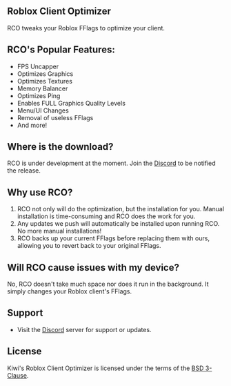 ## Roblox Client Optimizer
  RCO tweaks your Roblox FFlags to optimize your client.

## RCO's Popular Features:
- FPS Uncapper
- Optimizes Graphics
- Optimizes Textures
- Memory Balancer
- Optimizes Ping
- Enables FULL Graphics Quality Levels
- Menu/UI Changes
- Removal of useless FFlags
- And more!

## Where is the download?
  RCO is under development at the moment. Join the [Discord](https://discord.gg/CZUfHYHtZr) to be notified the release.

## Why use RCO?
  1. RCO not only will do the optimization, but the installation for you. Manual installation is time-consuming and RCO does the work for you.
  2. Any updates we push will automatically be installed upon running RCO. No more manual installations!
  3. RCO backs up your current FFlags before replacing them with ours, allowing you to revert back to your original FFlags.

## Will RCO cause issues with my device?
  No, RCO doesn't take much space nor does it run in the background. It simply changes your Roblox client's FFlags.

## Support
- Visit the [Discord](https://discord.gg/CZUfHYHtZr) server for support or updates.


## License
Kiwi's Roblox Client Optimizer is licensed under the terms of the [BSD 3-Clause](LICENSE.md).
